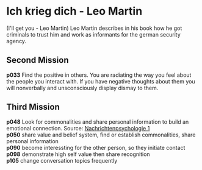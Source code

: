 # Ich krieg dich - Leo Martin
(I'll get you - Leo Martin)
Leo Martin describes in his book how he got criminals to trust him and work
as informants for the german security agency.

## Second Mission
__p033__ Find the positive in others. You are radiating the way you feel about 
the people you interact with. If you have negative thoughts about them you
will nonverbally and unsconsciously display dismay to them. 

## Third Mission
__p048__ Look for commonalities and share personal information to build an   
emotional connection. Source: [Nachrichtenpsychologie 1](https://psycharchives.org/en/item/43a1d34e-db78-49ed-a725-6fb292fa80ca)  
__p050__ share value and belief system, find or establish commonalities, share  
personal information  
__p090__ become interessting for the other person, so they initiate contact  
__p098__ demonstrate high self value then share recognition  
__p105__ change conversation topics frequently  
